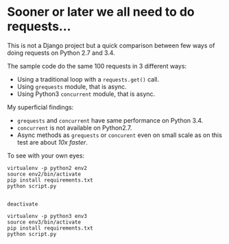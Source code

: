 # Sooner or later we all need to do requests...

This is not a Django project but a quick comparison between few ways
of doing requests on Python 2.7 and 3.4.

The sample code do the same 100 requests in 3 different ways:

- Using a traditional loop with a `requests.get()` call.
- Using `grequests` module, that is async.
- Using Python3 `concurrent` module, that is async.


My superficial findings:

- `grequests` and `concurrent` have same performance on Python 3.4.
- `concurrent` is not available on Python2.7.
- Async methods as `grequests` or `concurent` even on small scale as on this test are about *10x faster*.


To see with your own eyes:

```
virtualenv -p python2 env2
source env2/bin/activate
pip install requirements.txt
python script.py


deactivate

virtualenv -p python3 env3
source env3/bin/activate
pip install requirements.txt
python script.py
```
